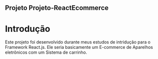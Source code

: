 ## Projeto Projeto-ReactEcommerce 

# Introdução

<p> Este projeto foi desenvolvido durante meus estudos de intridução para o Framework React.js. Ele seria basicamente um E-commerce de Aparelhos eletrônicos com um Sistema de 
carrinho. </p> 
